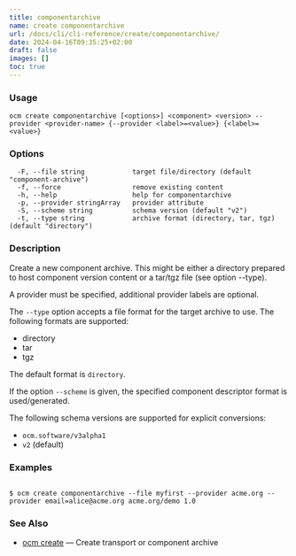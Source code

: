 ```yaml
---
title: componentarchive
name: create componentarchive
url: /docs/cli/cli-reference/create/componentarchive/
date: 2024-04-16T09:35:25+02:00
draft: false
images: []
toc: true
---
```

### Usage

```
ocm create componentarchive [<options>] <component> <version> --provider <provider-name> {--provider <label>=<value>} {<label>=<value>}
```

### Options

```
  -F, --file string            target file/directory (default "component-archive")
  -f, --force                  remove existing content
  -h, --help                   help for componentarchive
  -p, --provider stringArray   provider attribute
  -S, --scheme string          schema version (default "v2")
  -t, --type string            archive format (directory, tar, tgz) (default "directory")
```

### Description


Create a new component archive. This might be either a directory prepared
to host component version content or a tar/tgz file (see option --type).

A provider must be specified, additional provider labels are optional.


The <code>--type</code> option accepts a file format for the
target archive to use. The following formats are supported:
- directory
- tar
- tgz

The default format is <code>directory</code>.


If the option <code>--scheme</code> is given, the specified component descriptor format is used/generated.

The following schema versions are supported for explicit conversions:
  - <code>ocm.software/v3alpha1</code>
  - <code>v2</code> (default)


### Examples

```

$ ocm create componentarchive --file myfirst --provider acme.org --provider email=alice@acme.org acme.org/demo 1.0

```

### See Also

* [ocm create](/docs/cli/cli-reference/create)	 &mdash; Create transport or component archive

